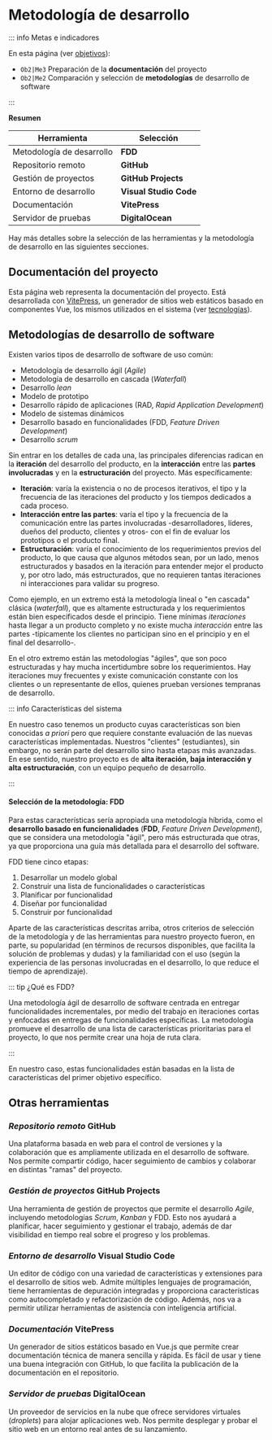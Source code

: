 # Metodología de desarrollo

::: info Metas e indicadores

En esta página (ver [objetivos](/proyecto/objetivos.md)):

- `Ob2|Me3` Preparación de la **documentación** del proyecto
- `Ob2|Me2` Comparación y selección de **metodologías** de desarrollo de software

:::

**Resumen**

| Herramienta               | Selección              |
| ------------------------- | ---------------------- |
| Metodología de desarrollo | **FDD**                |
| Repositorio remoto        | **GitHub**             |
| Gestión de proyectos      | **GitHub Projects**    |
| Entorno de desarrollo     | **Visual Studio Code** |
| Documentación             | **VitePress**          |
| Servidor de pruebas       | **DigitalOcean**       |

Hay más detalles sobre la selección de las herramientas y la metodología de desarrollo en las siguientes secciones.

## Documentación del proyecto

Esta página web representa la documentación del proyecto. Está desarrollada con [VitePress](https://vitepress.dev/), un generador de sitios web estáticos basado en componentes Vue, los mismos utilizados en el sistema (ver [tecnologías](/desarrollo/tecnologias.md)).

## Metodologías de desarrollo de software

Existen varios tipos de desarrollo de software de uso común:

- Metodología de desarrollo ágil (_Agile_)
- Metodología de desarrollo en cascada (_Waterfall_)
- Desarrollo _lean_
- Modelo de prototipo
- Desarrollo rápido de aplicaciones (RAD, _Rapid Application Development_)
- Modelo de sistemas dinámicos
- Desarrollo basado en funcionalidades (FDD, _Feature Driven Development_)
- Desarrollo _scrum_

Sin entrar en los detalles de cada una, las principales diferencias radican en la **iteración** del desarrollo del producto, en la **interacción** entre las **partes involucradas** y en la **estructuración** del proyecto. Más específicamente:

- **Iteración**: varía la existencia o no de procesos iterativos, el tipo y la frecuencia de las iteraciones del producto y los tiempos dedicados a cada proceso.
- **Interacción entre las partes**: varía el tipo y la frecuencia de la comunicación entre las partes involucradas -desarrolladores, líderes, dueños del producto, clientes y otros- con el fin de evaluar los prototipos o el producto final.
- **Estructuración**: varía el conocimiento de los requerimientos previos del producto, lo que causa que algunos métodos sean, por un lado, menos estructurados y basados en la iteración para entender mejor el producto y, por otro lado, más estructurados, que no requieren tantas iteraciones ni interacciones para validar su progreso.

Como ejemplo, en un extremo está la metodología lineal o "en cascada" clásica (_waterfall_), que es altamente estructurada y los requerimientos están bien especificados desde el principio. Tiene mínimas _iteraciones_ hasta llegar a un producto completo y no existe mucha _interacción_ entre las partes -típicamente los clientes no participan sino en el principio y en el final del desarrollo-.

En el otro extremo están las metodologías "ágiles", que son poco estructuradas y hay mucha incertidumbre sobre los requerimientos. Hay iteraciones muy frecuentes y existe comunicación constante con los clientes o un representante de ellos, quienes prueban versiones tempranas de desarrollo.

::: info Características del sistema

En nuestro caso tenemos un producto cuyas características son bien conocidas _a priori_ pero que requiere constante evaluación de las nuevas características implementadas. Nuestros "clientes" (estudiantes), sin embargo, no serán parte del desarrollo sino hasta etapas más avanzadas. En ese sentido, nuestro proyecto es de **alta iteración, baja interacción y alta estructuración**, con un equipo pequeño de desarrollo.

:::

#### Selección de la metodología: FDD

Para estas características sería apropiada una metodología híbrida, como el **desarrollo basado en funcionalidades** (**FDD**, _Feature Driven Development_), que se considera una metodología "ágil", pero más estructurada que otras, ya que proporciona una guía más detallada para el desarrollo del software.

FDD tiene cinco etapas:

1. Desarrollar un modelo global
2. Construir una lista de funcionalidades o características
3. Planificar por funcionalidad
4. Diseñar por funcionalidad
5. Construir por funcionalidad

Aparte de las características descritas arriba, otros criterios de selección de la metodología y de las herramientas para nuestro proyecto fueron, en parte, su popularidad (en términos de recursos disponibles, que facilita la solución de problemas y dudas) y la familiaridad con el uso (según la experiencia de las personas involucradas en el desarrollo, lo que reduce el tiempo de aprendizaje).

::: tip ¿Qué es FDD?

Una metodología ágil de desarrollo de software centrada en entregar funcionalidades incrementales, por medio del trabajo en iteraciones cortas y enfocadas en entregas de funcionalidades específicas. La metodología promueve el desarrollo de una lista de características prioritarias para el proyecto, lo que nos permite crear una hoja de ruta clara.

:::

En nuestro caso, estas funcionalidades están basadas en la lista de características del primer objetivo específico.

## Otras herramientas

### _Repositorio remoto_ <span class="i-simple-icons-github"></span> GitHub

Una plataforma basada en web para el control de versiones y la colaboración que es ampliamente utilizada en el desarrollo de software. Nos permite compartir código, hacer seguimiento de cambios y colaborar en distintas "ramas" del proyecto.

### _Gestión de proyectos_ <span class="i-simple-icons-githubactions"></span> GitHub Projects

Una herramienta de gestión de proyectos que permite el desarrollo _Agile_, incluyendo metodologías _Scrum_, _Kanban_ y FDD. Esto nos ayudará a planificar, hacer seguimiento y gestionar el trabajo, además de dar visibilidad en tiempo real sobre el progreso y los problemas.

### _Entorno de desarrollo_ <span class="i-simple-icons-visualstudiocode"></span> Visual Studio Code

Un editor de código con una variedad de características y extensiones para el desarrollo de sitios web. Admite múltiples lenguajes de programación, tiene herramientas de depuración integradas y proporciona características como autocompletado y refactorización de código. Además, nos va a permitir utilizar herramientas de asistencia con inteligencia artificial.

### _Documentación_ <span class="i-simple-icons-vitepress"></span> VitePress

Un generador de sitios estáticos basado en Vue.js que permite crear documentación técnica de manera sencilla y rápida. Es fácil de usar y tiene una buena integración con GitHub, lo que facilita la publicación de la documentación en el repositorio.

### _Servidor de pruebas_ <span class="i-simple-icons-digitalocean"></span> DigitalOcean

Un proveedor de servicios en la nube que ofrece servidores virtuales (_droplets_) para alojar aplicaciones web. Nos permite desplegar y probar el sitio web en un entorno real antes de su lanzamiento.
